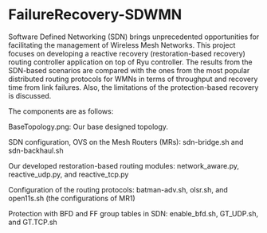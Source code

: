 # FailureRecovery-SDWMN

Software Defined Networking (SDN) brings unprecedented opportunities for facilitating the management of Wireless Mesh Networks. This project focuses on developing a reactive recovery (restoration-based recovery) routing controller application on top of Ryu controller. The results from the SDN-based scenarios are compared with the ones from the most popular distributed routing protocols for WMNs in terms of throughput and recovery time from link failures. Also, the limitations of the protection-based recovery is discussed.

The components are as follows:

BaseTopology.png: Our base designed topology.

SDN configuration, OVS on the Mesh Routers (MRs): sdn-bridge.sh and sdn-backhaul.sh

Our developed restoration-based routing modules: network_aware.py, reactive_udp.py, and reactive_tcp.py 

Configuration of the routing protocols: batman-adv.sh, olsr.sh, and open11s.sh (the configurations of MR1)

Protection with BFD and FF group tables in SDN: enable_bfd.sh, GT_UDP.sh, and GT.TCP.sh


